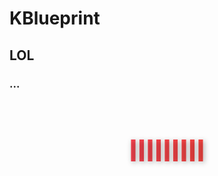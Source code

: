 # KBlueprint
## LOL
### ...

<h1 style="
  text-align: center;
  font-size: 48px;
  background: linear-gradient(90deg, #ff416c, #ff4b2b);
  -webkit-background-clip: text;
  -webkit-text-fill-color: transparent;
  text-shadow: 2px 2px 8px rgba(0,0,0,0.3);
  animation: glow 2s infinite alternate;
">
  IIIIIIIII
</h1>